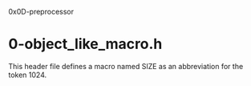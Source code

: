 0x0D-preprocessor

# 0-object_like_macro.h

This header file defines a macro named SIZE as an abbreviation for the token 1024.
